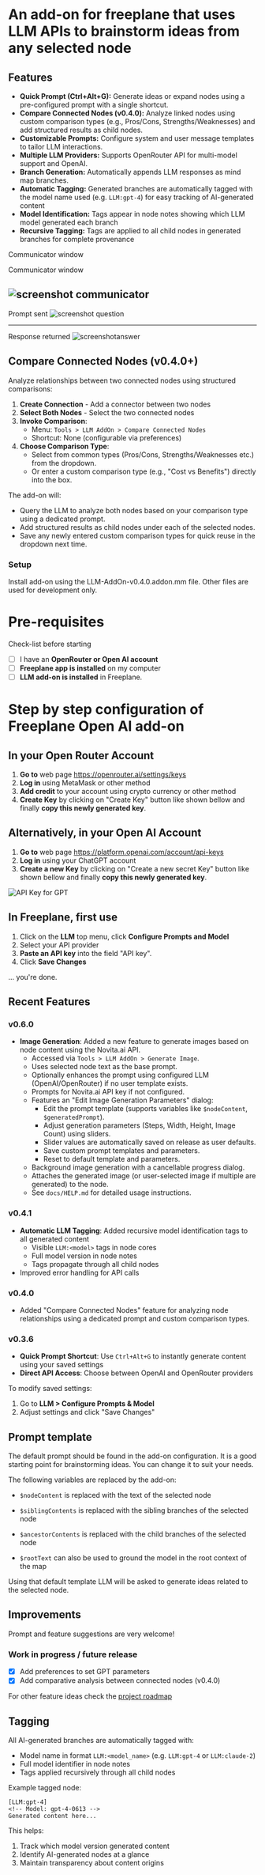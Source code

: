 # An add-on for freeplane that uses LLM APIs to brainstorm ideas from any selected node

## Features
- **Quick Prompt (Ctrl+Alt+G):** Generate ideas or expand nodes using a pre-configured prompt with a single shortcut.
- **Compare Connected Nodes (v0.4.0):** Analyze linked nodes using custom comparison types (e.g., Pros/Cons, Strengths/Weaknesses) and add structured results as child nodes.
- **Customizable Prompts:** Configure system and user message templates to tailor LLM interactions.
- **Multiple LLM Providers:** Supports OpenRouter API for multi-model support and OpenAI.
- **Branch Generation:** Automatically appends LLM responses as mind map branches.
- **Automatic Tagging:** Generated branches are automatically tagged with the model name used (e.g. `LLM:gpt-4`) for easy tracking of AI-generated content
- **Model Identification:** Tags appear in node notes showing which LLM model generated each branch
- **Recursive Tagging:** Tags are applied to all child nodes in generated branches for complete provenance

Communicator window

Communicator window

![screenshot communicator](images/ChatGptCommunicator.png)
-----------

Prompt sent
![screenshot question](images/ChatGptQuestion.png)

-----------
Response returned
![screenshotanswer](images/ChatGptAnswer.png)

## Compare Connected Nodes (v0.4.0+)
Analyze relationships between two connected nodes using structured comparisons:

1. **Create Connection** - Add a connector between two nodes
2. **Select Both Nodes** - Select the two connected nodes
3. **Invoke Comparison**:
   - Menu: `Tools > LLM AddOn > Compare Connected Nodes`
   - Shortcut: None (configurable via preferences)
4. **Choose Comparison Type**:
   - Select from common types (Pros/Cons, Strengths/Weaknesses etc.) from the dropdown.
   - Or enter a custom comparison type (e.g., "Cost vs Benefits") directly into the box.

The add-on will:
- Query the LLM to analyze both nodes based on your comparison type using a dedicated prompt.
- Add structured results as child nodes under each of the selected nodes.
- Save any newly entered custom comparison types for quick reuse in the dropdown next time.

### Setup
Install add-on using the LLM-AddOn-v0.4.0.addon.mm file. Other files are used for development only.

# Pre-requisites

Check-list before starting
- [ ] I have an **OpenRouter or Open AI account**
- [ ] **Freeplane app is installed** on my computer
- [ ] **LLM add-on is installed** in Freeplane.

# Step by step configuration of Freeplane Open AI add-on

## In your Open Router Account

1. **Go to** web page https://openrouter.ai/settings/keys
2. **Log in** using MetaMask or other method
3. **Add credit** to your account using crypto currency or other method
4. **Create Key** by clicking on "Create Key" button like shown bellow and finally **copy this newly generated key**.

## Alternatively, in your Open AI Account

1. **Go to** web page https://platform.openai.com/account/api-keys
2. **Log in** using your ChatGPT account
3. **Create a new Key** by clicking on "Create a new secret Key" button like shown bellow and finally **copy this newly generated key**.

![API Key for GPT](images/openAI-Setup.jpg)

## In Freeplane, first use

1. Click on the **LLM** top menu, click **Configure Prompts and Model**
2. Select your API provider
3. **Paste an API key** into the field "API key".
4. Click **Save Changes**

... you're done.

## Recent Features
### v0.6.0
- **Image Generation**: Added a new feature to generate images based on node content using the Novita.ai API.
  - Accessed via `Tools > LLM AddOn > Generate Image`.
  - Uses selected node text as the base prompt.
  - Optionally enhances the prompt using configured LLM (OpenAI/OpenRouter) if no user template exists.
  - Prompts for Novita.ai API key if not configured.
  - Features an "Edit Image Generation Parameters" dialog:
    - Edit the prompt template (supports variables like `$nodeContent`, `$generatedPrompt`).
    - Adjust generation parameters (Steps, Width, Height, Image Count) using sliders.
    - Slider values are automatically saved on release as user defaults.
    - Save custom prompt templates and parameters.
    - Reset to default template and parameters.
  - Background image generation with a cancellable progress dialog.
  - Attaches the generated image (or user-selected image if multiple are generated) to the node.
  - See `docs/HELP.md` for detailed usage instructions.

### v0.4.1
- **Automatic LLM Tagging**: Added recursive model identification tags to all generated content
  - Visible `LLM:<model>` tags in node cores
  - Full model version in node notes
  - Tags propagate through all child nodes
- Improved error handling for API calls

### v0.4.0
- Added "Compare Connected Nodes" feature for analyzing node relationships using a dedicated prompt and custom comparison types.
### v0.3.6
- **Quick Prompt Shortcut**: Use `Ctrl+Alt+G` to instantly generate content using your saved settings
- **Direct API Access**: Choose between OpenAI and OpenRouter providers

To modify saved settings:
1. Go to **LLM > Configure Prompts & Model**
2. Adjust settings and click "Save Changes"

## Prompt template
The default prompt should be found in the add-on configuration.
It is a good starting point for brainstorming ideas. You can change it to suit your needs.

The following variables are replaced by the add-on:
- `$nodeContent` is replaced with the text of the selected node
- `$siblingContents` is replaced with the sibling branches of the selected node
- `$ancestorContents` is replaced with the child branches of the selected node

- `$rootText` can also be used to ground the model in the root context of the map

Using that default template LLM will be asked to generate ideas related to the selected node.

## Improvements
Prompt and feature suggestions are very welcome!

### Work in progress / future release
- [x] Add preferences to set GPT parameters
- [x] Add comparative analysis between connected nodes (v0.4.0)

For other feature ideas check the [project roadmap](docs/ROADMAP.md)

## Tagging
All AI-generated branches are automatically tagged with:
- Model name in format `LLM:<model_name>` (e.g. `LLM:gpt-4` or `LLM:claude-2`)
- Full model identifier in node notes
- Tags applied recursively through all child nodes

Example tagged node:
```
[LLM:gpt-4]
<!-- Model: gpt-4-0613 -->
Generated content here...
```

This helps:
1. Track which model version generated content
2. Identify AI-generated nodes at a glance
3. Maintain transparency about content origins

